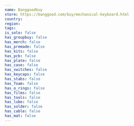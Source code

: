 ```yaml
---
name: Banggoodbuy
store: https://banggood.com/buy/mechanical-keyboard.html
country:
region:
tags:
is_solo: false
has_groupbuy: false
has_merch: false
has_premade: false
has_kits: false
has_pcb: false
has_plate: false
has_case: false
has_switches: false
has_keycaps: false
has_stabs: false
has_foam: false
has_o_rings: false
has_films: false
has_tools: false
has_lube: false
has_solder: false
has_cable: false
has_mat: false
---
```

